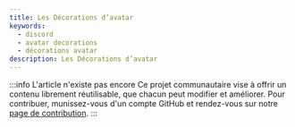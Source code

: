 ```yaml
---
title: Les Décorations d’avatar
keywords:
  - discord
  - avatar decorations
  - décorations avatar
description: Les Décorations d’avatar
---
```


:::info L'article n'existe pas encore
Ce projet communautaire vise à offrir un contenu librement réutilisable, que chacun peut modifier et améliorer.
Pour contribuer, munissez-vous d'un compte GitHub et rendez-vous sur notre [page de contribution](/wiki/contribuer).
:::
